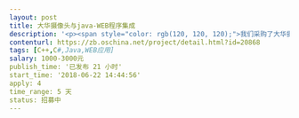 ```yaml
---                
layout: post       
title: 大华摄像头与java-WEB程序集成           
description: '<p><span style="color: rgb(120, 120, 120);">我们采购了大华摄像头设备，大华提供了CS版的DEMO（C#语言开发的），使用的是乐橙API（乐橙是大华下的品牌） https://open.lechange.com/</span></p><p><span style="color: rgb(120, 120, 120);">现在需要将API集成功能到WEB管理系统中，需要支持在线实时播放，历史视频查询、下载。支持主流浏览器（谷歌\IE\火狐）</span></p>'     
contenturl: https://zb.oschina.net/project/detail.html?id=20868      
tags: [C++,C#,Java,WEB应用]            
salary: 1000-3000元          
publish_time: '已发布 21 小时'         
start_time: '2018-06-22 14:44:56'           
apply: 4                   
time_range: 5 天              
status: 招募中                  
---                 
```

